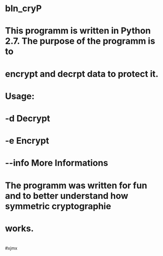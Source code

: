 # bIn_cryP
# This programm is written in Python 2.7. The purpose of the programm is to 
# encrypt and decrpt data to protect it.
# 
# Usage:
# -d        Decrypt
# -e        Encrypt
# --info    More Informations
#
# The programm was written for fun and to better understand how symmetric cryptographie 
# works.
# 
#xjmx

